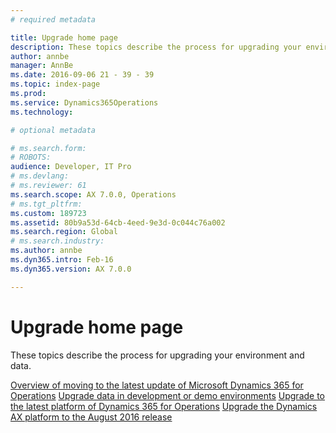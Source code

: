 ```yaml
---
# required metadata

title: Upgrade home page
description: These topics describe the process for upgrading your environment and data.
author: annbe
manager: AnnBe
ms.date: 2016-09-06 21 - 39 - 39
ms.topic: index-page
ms.prod: 
ms.service: Dynamics365Operations
ms.technology: 

# optional metadata

# ms.search.form: 
# ROBOTS: 
audience: Developer, IT Pro
# ms.devlang: 
# ms.reviewer: 61
ms.search.scope: AX 7.0.0, Operations
# ms.tgt_pltfrm: 
ms.custom: 189723
ms.assetid: 80b9a53d-64cb-4eed-9e3d-0c044c76a002
ms.search.region: Global
# ms.search.industry: 
ms.author: annbe
ms.dyn365.intro: Feb-16
ms.dyn365.version: AX 7.0.0

---
```


# Upgrade home page

These topics describe the process for upgrading your environment and data.

[Overview of moving to the latest update of Microsoft Dynamics 365 for Operations](upgrade-latest-update.md) [Upgrade data in development or demo environments](upgrade-data-to-latest-update.md) [Upgrade to the latest platform of Dynamics 365 for Operations](upgrade-latest-platform-update.md) [Upgrade the Dynamics AX platform to the August 2016 release](update-platform-each-release.md)  

